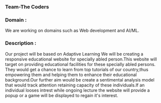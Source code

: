 ### Team-The Coders

### Domain : 
We are working on domains such as Web development and  AI/ML.

### Description :
Our project will be based on Adaptive Learning 
We will be creating a responsive  educational website for specially abled person.This website will target on providing educational facilities for these specially abled persons.
They would get a chance to learn from top tutorials  of our country,thus empowering them and helping them to enhance their educational background.Our further aim would be create a
sentimental analysis model that would track attention retaining capacity of these individuals.If an individual looses intrest while ongoing lecture the website will provide a popup or
a game will be displayed to regain it's interest.
